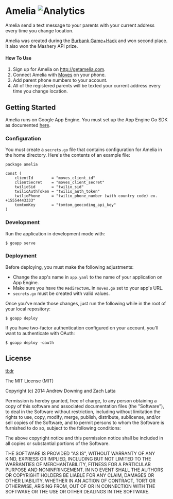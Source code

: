 # Amelia ![Analytics](https://ga-beacon.appspot.com/UA-34529482-6/postman/readme?pixel)

Amelia send a text message to your parents with your current address every time
you change location.

Amelia was created during the [Burbank Game+Hack](http://burbankgamehack.com/)
and won second place. It also won the Mashery API prize.

#### How To Use

1. Sign up for Amelia on http://getamelia.com.
2. Connect Amelia with [Moves](http://moves-app.com/) on your phone.
3. Add parent phone numbers to your account.
4. All of the registered parents will be texted your current address every time
   you change location.

## Getting Started

Amelia runs on Google App Engine. You must set up the App Engine Go SDK as
documented
[here](https://developers.google.com/appengine/docs/go/gettingstarted/devenvironment).

### Configuration

You must create a `secrets.go` file that contains configuration for Amelia in
the home directory. Here's the contents of an example file:

```
package amelia

const (
	clientId        = "moves_client_id"
	clientSecret    = "moves_client_secret"
	twilioSid       = "twilio_sid"
	twilioAuthToken = "twilio_auth_token"
	twilioPhone     = "twilio_phone_number (with country code) ex. +15554443333"
	tomtomKey       = "tomtom_geocoding_api_key"
)
```

### Development

Run the application in development mode with:

    $ goapp serve

### Deployment

Before deploying, you must make the following adjustments:

* Change the app's name in `app.yaml` to the name of your application on App
  Engine.
* Make sure you have the `RedirectURL` in `moves.go` set to your app's URL.
* `secrets.go` must be created with valid values.

Once you've made those changes, just run the following while in the root of
your local repository:

    $ goapp deploy

If you have two-factor authentication configured on your account, you'll want
to authenticate with OAuth:

    $ goapp deploy -oauth

## License

[tl;dr](https://tldrlegal.com/license/mit-license)

The MIT License (MIT)

Copyright (c) 2014 Andrew Downing and Zach Latta

Permission is hereby granted, free of charge, to any person obtaining a copy of
this software and associated documentation files (the "Software"), to deal in
the Software without restriction, including without limitation the rights to
use, copy, modify, merge, publish, distribute, sublicense, and/or sell copies
of the Software, and to permit persons to whom the Software is furnished to do
so, subject to the following conditions:

The above copyright notice and this permission notice shall be included in all
copies or substantial portions of the Software.

THE SOFTWARE IS PROVIDED "AS IS", WITHOUT WARRANTY OF ANY KIND, EXPRESS OR
IMPLIED, INCLUDING BUT NOT LIMITED TO THE WARRANTIES OF MERCHANTABILITY,
FITNESS FOR A PARTICULAR PURPOSE AND NONINFRINGEMENT. IN NO EVENT SHALL THE
AUTHORS OR COPYRIGHT HOLDERS BE LIABLE FOR ANY CLAIM, DAMAGES OR OTHER
LIABILITY, WHETHER IN AN ACTION OF CONTRACT, TORT OR OTHERWISE, ARISING FROM,
OUT OF OR IN CONNECTION WITH THE SOFTWARE OR THE USE OR OTHER DEALINGS IN THE
SOFTWARE.
